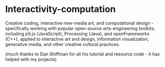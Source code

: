 # Interactivity-computation
Creative coding, interactive new-media art, and computational design - specifically working with popular 
open-source arts-engineering toolkits, including p5.js (JavaScript), Processing (Java), and openFrameworks (C++),
applied to interactive art and design, information visualization, generative media, and other creative cultural practices.

(much thanks to Dan Shiffman for all his tutorial and resource code - it has helped with my projects)
